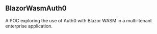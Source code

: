 ## BlazorWasmAuth0
A POC exploring the use of Auth0 with Blazor WASM in a multi-tenant enterprise application.